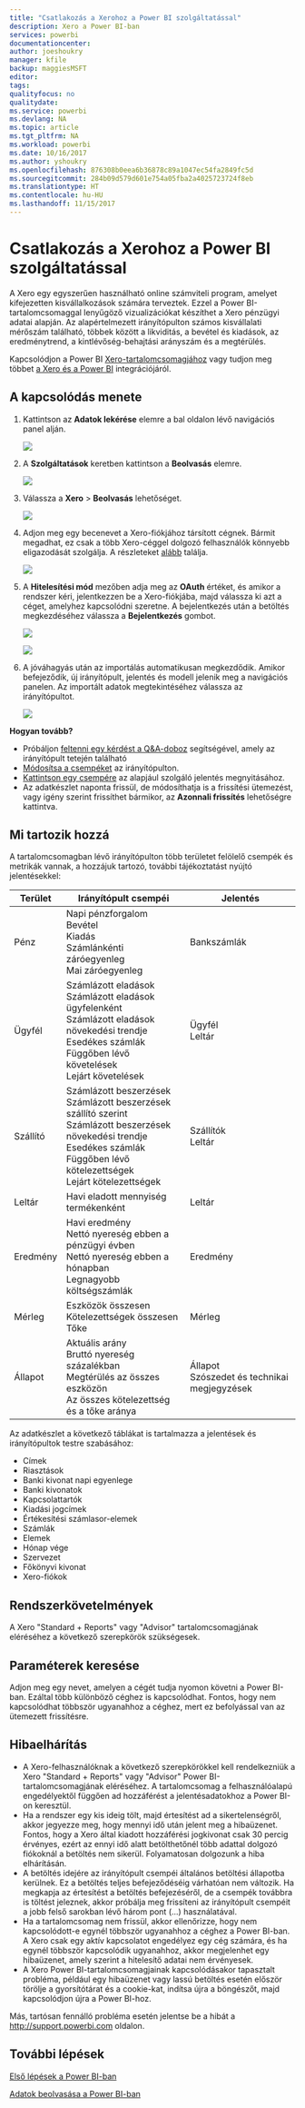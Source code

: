 ```yaml
---
title: "Csatlakozás a Xerohoz a Power BI szolgáltatással"
description: Xero a Power BI-ban
services: powerbi
documentationcenter: 
author: joeshoukry
manager: kfile
backup: maggiesMSFT
editor: 
tags: 
qualityfocus: no
qualitydate: 
ms.service: powerbi
ms.devlang: NA
ms.topic: article
ms.tgt_pltfrm: NA
ms.workload: powerbi
ms.date: 10/16/2017
ms.author: yshoukry
ms.openlocfilehash: 876308b0eea6b36878c89a1047ec54fa2849fc5d
ms.sourcegitcommit: 284b09d579d601e754a05fba2a4025723724f8eb
ms.translationtype: HT
ms.contentlocale: hu-HU
ms.lasthandoff: 11/15/2017
---
```

# <a name="connect-to-xero-with-power-bi"></a>Csatlakozás a Xerohoz a Power BI szolgáltatással
A Xero egy egyszerűen használható online számviteli program, amelyet kifejezetten kisvállalkozások számára terveztek. Ezzel a Power BI-tartalomcsomaggal lenyűgöző vizualizációkat készíthet a Xero pénzügyi adatai alapján. Az alapértelmezett irányítópulton számos kisvállalati mérőszám található, többek között a likviditás, a bevétel és kiadások, az eredménytrend, a kintlévőség-behajtási arányszám és a megtérülés.

Kapcsolódjon a Power BI [Xero-tartalomcsomagjához](https://app.powerbi.com/getdata/services/xero) vagy tudjon meg többet [a Xero és a Power BI](https://help.xero.com/Power-BI) integrációjáról.

## <a name="how-to-connect"></a>A kapcsolódás menete
1. Kattintson az **Adatok lekérése** elemre a bal oldalon lévő navigációs panel alján.
   
   ![](media/service-connect-to-xero/getdata.png)
2. A **Szolgáltatások** keretben kattintson a **Beolvasás** elemre.
   
   ![](media/service-connect-to-xero/services.png)
3. Válassza a **Xero** \> **Beolvasás** lehetőséget.
   
   ![](media/service-connect-to-xero/connect.png)
4. Adjon meg egy becenevet a Xero-fiókjához társított cégnek. Bármit megadhat, ez csak a több Xero-céggel dolgozó felhasználók könnyebb eligazodását szolgálja. A részleteket [alább](#FindingParams) találja.
   
   ![](media/service-connect-to-xero/params.png)
5. A **Hitelesítési mód** mezőben adja meg az **OAuth** értéket, és amikor a rendszer kéri, jelentkezzen be a Xero-fiókjába, majd válassza ki azt a céget, amelyhez kapcsolódni szeretne. A bejelentkezés után a betöltés megkezdéséhez válassza a **Bejelentkezés** gombot.
   
    ![](media/service-connect-to-xero/creds.png)
   
    ![](media/service-connect-to-xero/creds2.png)
6. A jóváhagyás után az importálás automatikusan megkezdődik. Amikor befejeződik, új irányítópult, jelentés és modell jelenik meg a navigációs panelen. Az importált adatok megtekintéséhez válassza az irányítópultot.
   
     ![](media/service-connect-to-xero/dashboard.png)

**Hogyan tovább?**

* Próbáljon [feltenni egy kérdést a Q&A-doboz](service-q-and-a.md) segítségével, amely az irányítópult tetején található
* [Módosítsa a csempéket](service-dashboard-edit-tile.md) az irányítópulton.
* [Kattintson egy csempére](service-dashboard-tiles.md) az alapjául szolgáló jelentés megnyitásához.
* Az adatkészlet naponta frissül, de módosíthatja is a frissítési ütemezést, vagy igény szerint frissíthet bármikor, az **Azonnali frissítés** lehetőségre kattintva.

## <a name="whats-included"></a>Mi tartozik hozzá
A tartalomcsomagban lévő irányítópulton több területet felölelő csempék és metrikák vannak, a hozzájuk tartozó, további tájékoztatást nyújtó jelentésekkel:  

| Terület | Irányítópult csempéi | Jelentés |
| --- | --- | --- |
| Pénz |Napi pénzforgalom <br>Bevétel <br>Kiadás <br>Számlánkénti záróegyenleg <br>Mai záróegyenleg |Bankszámlák |
| Ügyfél |Számlázott eladások <br>Számlázott eladások ügyfelenként <br>Számlázott eladások növekedési trendje <br>Esedékes számlák <br>Függőben lévő követelések <br>Lejárt követelések |Ügyfél <br>Leltár |
| Szállító |Számlázott beszerzések <br>Számlázott beszerzések szállító szerint <br>Számlázott beszerzések növekedési trendje <br> Esedékes számlák <br>Függőben lévő kötelezettségek <br>Lejárt kötelezettségek |Szállítók <br>Leltár |
| Leltár |Havi eladott mennyiség termékenként |Leltár |
| Eredmény |Havi eredmény <br>Nettó nyereség ebben a pénzügyi évben <br>Nettó nyereség ebben a hónapban <br>Legnagyobb költségszámlák |Eredmény |
| Mérleg |Eszközök összesen <br>Kötelezettségek összesen <br>Tőke |Mérleg |
| Állapot |Aktuális arány <br>Bruttó nyereség százalékban <br> Megtérülés az összes eszközön <br>Az összes kötelezettség és a tőke aránya |Állapot <br>Szószedet és technikai megjegyzések |

Az adatkészlet a következő táblákat is tartalmazza a jelentések és irányítópultok testre szabásához:  

* Címek  
* Riasztások  
* Banki kivonat napi egyenlege  
* Banki kivonatok  
* Kapcsolattartók  
* Kiadási jogcímek  
* Értékesítési számlasor-elemek  
* Számlák  
* Elemek  
* Hónap vége  
* Szervezet  
* Főkönyvi kivonat  
* Xero-fiókok

## <a name="system-requirements"></a>Rendszerkövetelmények
A Xero "Standard + Reports" vagy "Advisor" tartalomcsomagjának eléréséhez a következő szerepkörök szükségesek.

<a name="FindingParams"></a>

## <a name="finding-parameters"></a>Paraméterek keresése
Adjon meg egy nevet, amelyen a cégét tudja nyomon követni a Power BI-ban. Ezáltal több különböző céghez is kapcsolódhat. Fontos, hogy nem kapcsolódhat többször ugyanahhoz a céghez, mert ez befolyással van az ütemezett frissítésre.   

## <a name="troubleshooting"></a>Hibaelhárítás
* A Xero-felhasználóknak a következő szerepkörökkel kell rendelkezniük a Xero "Standard + Reports" vagy "Advisor" Power BI-tartalomcsomagjának eléréséhez. A tartalomcsomag a felhasználóalapú engedélyektől függően ad hozzáférést a jelentésadatokhoz a Power BI-on keresztül.  
* Ha a rendszer egy kis ideig tölt, majd értesítést ad a sikertelenségről, akkor jegyezze meg, hogy mennyi idő után jelent meg a hibaüzenet. Fontos, hogy a Xero által kiadott hozzáférési jogkivonat csak 30 percig érvényes, ezért az ennyi idő alatt betölthetőnél több adattal dolgozó fiókoknál a betöltés nem sikerül. Folyamatosan dolgozunk a hiba elhárításán.
* A betöltés idejére az irányítópult csempéi általános betöltési állapotba kerülnek. Ez a betöltés teljes befejeződéséig várhatóan nem változik. Ha megkapja az értesítést a betöltés befejezéséről, de a csempék továbbra is töltést jeleznek, akkor próbálja meg frissíteni az irányítópult csempéit a jobb felső sarokban lévő három pont (...) használatával.
* Ha a tartalomcsomag nem frissül, akkor ellenőrizze, hogy nem kapcsolódott-e egynél többször ugyanahhoz a céghez a Power BI-ban. A Xero csak egy aktív kapcsolatot engedélyez egy cég számára, és ha egynél többször kapcsolódik ugyanahhoz, akkor megjelenhet egy hibaüzenet, amely szerint a hitelesítő adatai nem érvényesek.  
* A Xero Power BI-tartalomcsomagjainak kapcsolódásakor tapasztalt probléma, például egy hibaüzenet vagy lassú betöltés esetén először törölje a gyorsítótárat és a cookie-kat, indítsa újra a böngészőt, majd kapcsolódjon újra a Power BI-hoz.  

Más, tartósan fennálló probléma esetén jelentse be a hibát a http://support.powerbi.com oldalon.

## <a name="next-steps"></a>További lépések
[Első lépések a Power BI-ban](service-get-started.md)

[Adatok beolvasása a Power BI-ban](service-get-data.md)


